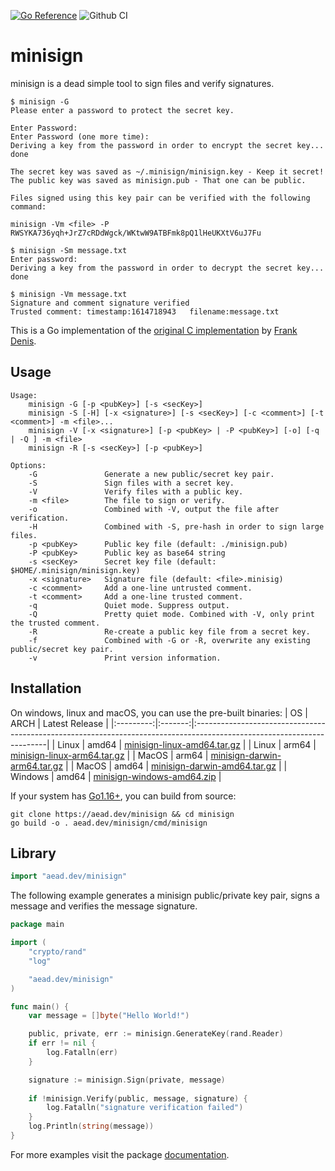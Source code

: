 [![Go Reference](https://pkg.go.dev/badge/aead.dev/minisign.svg)](https://pkg.go.dev/aead.dev/minisign)
![Github CI](https://github.com/aead/minisign/actions/workflows/go.yml/badge.svg?branch=main)

# minisign
minisign is a dead simple tool to sign files and verify signatures.

```
$ minisign -G                                                                                  
Please enter a password to protect the secret key.

Enter Password: 
Enter Password (one more time): 
Deriving a key from the password in order to encrypt the secret key... done

The secret key was saved as ~/.minisign/minisign.key - Keep it secret!
The public key was saved as minisign.pub - That one can be public.

Files signed using this key pair can be verified with the following command:

minisign -Vm <file> -P RWSYKA736yqh+JrZ7cRDdWgck/WKtwW9ATBFmk8pQ1lHeUKXtV6uJ7Fu
```
```
$ minisign -Sm message.txt
Enter password: 
Deriving a key from the password in order to decrypt the secret key... done
```
```
$ minisign -Vm message.txt
Signature and comment signature verified
Trusted comment: timestamp:1614718943	filename:message.txt
```

This is a Go implementation of the [original C implementation](https://github.com/jedisct1/minisign) by [Frank Denis](https://github.com/jedisct1).

## Usage

```
Usage:
    minisign -G [-p <pubKey>] [-s <secKey>]
    minisign -S [-H] [-x <signature>] [-s <secKey>] [-c <comment>] [-t <comment>] -m <file>...
    minisign -V [-x <signature>] [-p <pubKey> | -P <pubKey>] [-o] [-q | -Q ] -m <file>
    minisign -R [-s <secKey>] [-p <pubKey>]
 
Options:
    -G               Generate a new public/secret key pair.       
    -S               Sign files with a secret key.
    -V               Verify files with a public key.
    -m <file>        The file to sign or verify.
    -o               Combined with -V, output the file after verification.
    -H               Combined with -S, pre-hash in order to sign large files.
    -p <pubKey>      Public key file (default: ./minisign.pub)
    -P <pubKey>      Public key as base64 string
    -s <secKey>      Secret key file (default: $HOME/.minisign/minisign.key)
    -x <signature>   Signature file (default: <file>.minisig)
    -c <comment>     Add a one-line untrusted comment.
    -t <comment>     Add a one-line trusted comment.
    -q               Quiet mode. Suppress output.
    -Q               Pretty quiet mode. Combined with -V, only print the trusted comment.
    -R               Re-create a public key file from a secret key.
    -f               Combined with -G or -R, overwrite any existing public/secret key pair.
    -v               Print version information.
```

## Installation

On windows, linux and macOS, you can use the pre-built binaries:
| OS        | ARCH    | Latest Release                                                                                                         |
|:---------:|:-------:|:-----------------------------------------------------------------------------------------------------------------------|
| Linux     | amd64   | [minisign-linux-amd64.tar.gz](https://github.com/aead/minisign/releases/download/v0.1.2/minisign-linux-amd64.tar.gz)   |
| Linux     | arm64   | [minisign-linux-arm64.tar.gz](https://github.com/aead/minisign/releases/download/v0.1.2/minisign-linux-arm64.tar.gz)   |
| MacOS     | arm64   | [minisign-darwin-arm64.tar.gz](https://github.com/aead/minisign/releases/download/v0.1.2/minisign-darwin-arm64.tar.gz) |
| MacOS     | amd64   | [minisign-darwin-amd64.tar.gz](https://github.com/aead/minisign/releases/download/v0.1.2/minisign-darwin-amd64.tar.gz) |
| Windows   | amd64   | [minisign-windows-amd64.zip](https://github.com/aead/minisign/releases/download/v0.1.2/minisign-windows-amd64.zip)     |

If your system has [Go1.16+](https://golang.org/dl/), you can build from source:
```
git clone https://aead.dev/minisign && cd minisign
go build -o . aead.dev/minisign/cmd/minisign
```

## Library

```Go
import "aead.dev/minisign" 
```

The following example generates a minisign public/private key pair, signs a message and verifies the message signature.

```Go
package main

import (
	"crypto/rand"
	"log"

	"aead.dev/minisign"
)

func main() {
	var message = []byte("Hello World!")

	public, private, err := minisign.GenerateKey(rand.Reader)
	if err != nil {
		log.Fatalln(err)
	}

	signature := minisign.Sign(private, message)
	
	if !minisign.Verify(public, message, signature) {
		log.Fatalln("signature verification failed")
	}
	log.Println(string(message))
}
```
For more examples visit the package [documentation](https://pkg.go.dev/aead.dev/minisign).
